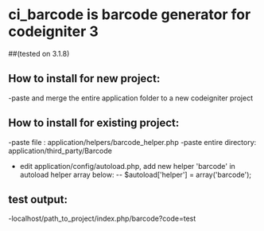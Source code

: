 # ci_barcode is barcode generator for codeigniter 3 
##(tested on 3.1.8)


## How to install for new project:
-paste and merge the entire application folder to a new codeigniter project


## How to install for existing project:
-paste file : application/helpers/barcode_helper.php
-paste entire directory: application/third_party/Barcode
- edit application/config/autoload.php, add new helper 'barcode' in autoload helper array below: 
-- $autoload['helper'] = array('barcode');

## test output:
-localhost/path_to_project/index.php/barcode?code=test
